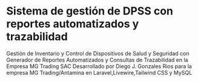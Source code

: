 # Sistema de gestión de DPSS con reportes automatizados y trazabilidad
Gestión de Inventario y Control de Dispositivos de Salud y Seguridad con Generador de Reportes Automatizados y Consultas de Trazabilidad en la Empresa MG Trading SAC
Desarrollado por Diego J. Gonzales Rios para la empresa MG Trading/Antamina en Laravel,Livewire,Tailwind CSS y MySQL
